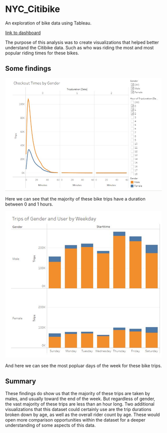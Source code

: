 # NYC_Citibike
An exploration of bike data using Tableau.

[link to dashboard](https://public.tableau.com/app/profile/rhett.cili/viz/Citibike_Aug_2019/Story1?publish=yes)

The purpose of this analysis was to create visualizations that helped better understand the Citibike data. Such as who was riding the most and most popular riding times for these bikes.

## Some findings

![](/Images/Duration.JPG)

Here we can see that the majority of these bike trips have a duration between 0 and 1 hours. 

![](/Images/Weekday.JPG)

And here we can see the most popluar days of the week for these bike trips.

## Summary

These findings do show us that the majority of these trips are taken by males, and usually toward the end of the week. But regardless of gender, the vast majority of these trips are less than an hour long. Two additional visualizations that this dataset could certainly use are the trip durations broken down by age, as well as the overall rider count by age. These would open more comparison opportunities within the dataset for a deeper understanding of some aspects of this data.
